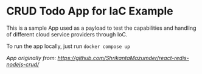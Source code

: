 # CRUD Todo App for IaC Example

This is a sample App used as a payload to test the capabilities and handling of different cloud service providers through IoC.

To run the app locally, just run `docker compose up`

*App originally from: https://github.com/ShrikantaMazumder/react-redis-nodejs-crud/*
